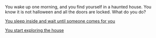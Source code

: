 
You wake up one morning, and you find yourself in a haunted house. You know it
is not halloween  and all the doors are locked. What do you do?

[You sleep inside and wait until someone comes for you](sleep-inside.md)  
 
[You start exploring the house](exploring-house.md)